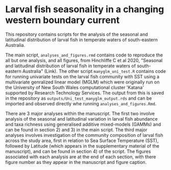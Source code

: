 # Larval fish seasonality in a changing western boundary current

This repository contains scripts for the analysis of the seasonal and latitudinal distribution of larval fish in temperate waters of south-eastern Australia.

The main script, `analyses_and_figures.rmd` contains code to reproduce the all but one analysis, and all figures, from Hinchliffe C et al 2020, "Seasonal and latitudinal distribution of larval fish in temperate waters of south-eastern Australia" (Link). The other script `manyglm_uni_test.R` contains code for running univariate tests on the larval fish community with SST using a multivariate genralized linear model (MGLM) which were originally run on the University of New South Wales computational cluster 'Katana' supported by Research Technology Services. The output from this is saved in the repository as `outputs/Uni_test_manyglm_output.rds` and can be imported and observed directly whe running `analyses_and_figures.Rmd`.

There are 3 major analyses within the manuscript. The first two involve analysis of the seasonal and latitudinal variation in larval fish abundance and taxa richness using generalised additive mixed-models (GAMMs) and can be found in section 2) and 3) in the main script. The third major analyses involves investigation of the community composition of larval fish across the study area, first in relation to Sea Surface Temperature (SST), followed by Latitude (which appears in the supplementary material of the manuscript), and can be found in section 4) of the script. The figures associated with each analysis are at the end of each section, with there figure number as they appear in the manuscript and figure caption.

